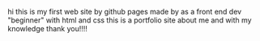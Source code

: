 hi
this is my first web site by github pages 
made by as a front end dev "beginner" with html and css 
this is a portfolio site about me and with my knowledge
thank you!!!!
